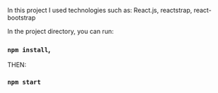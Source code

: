 In this project I used technologies such as: React.js, reactstrap, react-bootstrap

In the project directory, you can run:

### `npm install`,

THEN:

### `npm start`
